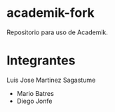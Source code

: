 # academik-fork
Repositorio para uso de Academik.


# Integrantes
Luis Jose Martinez Sagastume
* Mario Batres
* Diego Jonfe

